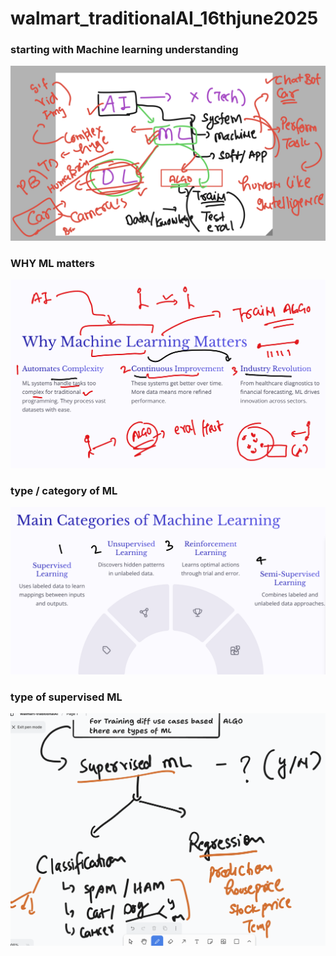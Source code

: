 # walmart_traditionalAI_16thjune2025

### starting with Machine learning understanding 

<img src="ml1.png">

### WHY ML matters

<img src="ml2.png">

### type / category of ML 

<img src="ml3.png">

### type of supervised ML 

<img src="ml4.png">